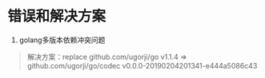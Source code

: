 # 错误和解决方案

1. golang多版本依赖冲突问题

> 解决方案：replace github.com/ugorji/go v1.1.4 => github.com/ugorji/go/codec v0.0.0-20190204201341-e444a5086c43

